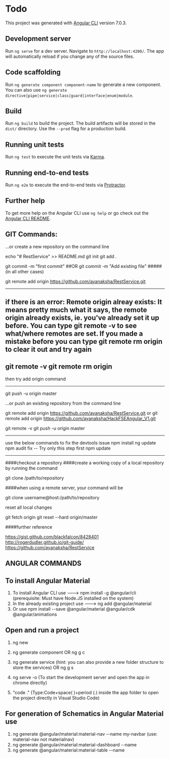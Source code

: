 # Todo

This project was generated with [Angular CLI](https://github.com/angular/angular-cli) version 7.0.3.

## Development server

Run `ng serve` for a dev server. Navigate to `http://localhost:4200/`. The app will automatically reload if you change any of the source files.

## Code scaffolding

Run `ng generate component component-name` to generate a new component. You can also use `ng generate directive|pipe|service|class|guard|interface|enum|module`.

## Build

Run `ng build` to build the project. The build artifacts will be stored in the `dist/` directory. Use the `--prod` flag for a production build.

## Running unit tests

Run `ng test` to execute the unit tests via [Karma](https://karma-runner.github.io).

## Running end-to-end tests

Run `ng e2e` to execute the end-to-end tests via [Protractor](http://www.protractortest.org/).

## Further help

To get more help on the Angular CLI use `ng help` or go check out the [Angular CLI README](https://github.com/angular/angular-cli/blob/master/README.md).

GIT Commands:
-------------

…or create a new repository on the command line

echo "# RestService" >> README.md
git init
git add .

git commit -m "first commit"
##OR
git commit -m "Add existing file" #####(in all other cases)

git remote add origin https://github.com/ayanaksha/RestService.git

**************************************
if there is an error:
Remote origin alreay exists:
It means pretty much what it says, the remote origin already exists, ie. you've already set it up before. You can type git remote -v to see what/where remotes are set. If you made a mistake before you can type git remote rm origin to clear it out and try again
-----------------------------
git remote -v
git remote rm origin
-----------------------------
then try add origin command
**************************************


git push -u origin master

…or push an existing repository from the command line

git remote add origin https://github.com/ayanaksha/RestService.git
or 
git remote add origin https://github.com/ayanaksha/HackFSEAngular_V1.git

git remote -v
git push -u origin master

************************
use the below commands to fix the devtools issue 
npm install
ng update
npm audit fix -- Try only this step first
npm update
************************


####checkout a repository
####create a working copy of a local repository by running the command

git clone /path/to/repository

####when using a remote server, your command will be

git clone username@host:/path/to/repository

reset all local changes

git fetch origin
git reset --hard origin/master

####further reference

https://gist.github.com/blackfalcon/8428401
http://rogerdudler.github.io/git-guide/
https://github.com/ayanaksha/RestService

ANGULAR COMMANDS
----------------

To install Angular Material
---------------------------
1) To install Angular CLI use ---> npm install -g @angular/cli
(prerequisite: Must have Node.JS installed on the system)
2) In the already existing project use ---> ng add @angular/material
3) Or use 
npm install --save @angular/material @angular/cdk @angular/animations

Open and run a project
----------------------
1) ng new <appName>
2) ng generate component <component-name>
OR ng g c <component-name>
3) ng generate service <service-name> 
(hint: you can also provide a new folder structure to store the services)
OR ng g s <service-name>

4) ng serve -o (To start the development server and open the app in chrome directly)

5) "code ." (Type:Code+space( )+period (.) inside the app folder to open the project directly in Visual Studio Code) 

For generation of Schematics in Angular Material use
----------------------------------------------------

1) ng generate @angular/material:material-nav --name my-navbar 
(use: material-nav not materialnav)
2) ng generate @angular/material:material-dashboard --name <component-name>
3) ng generate @angular/material:material-table --name <component-name>

